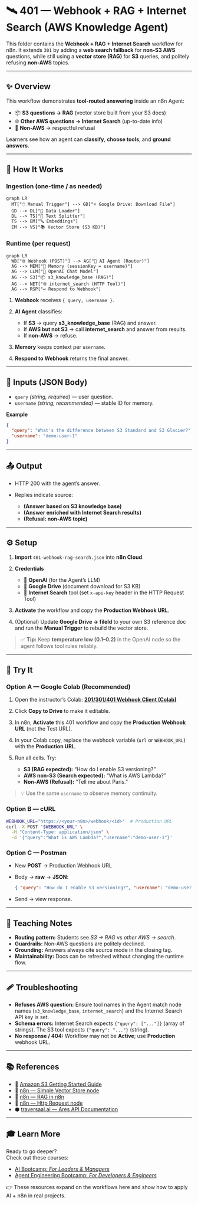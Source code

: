 # 🛰️ 401 — Webhook + RAG + Internet Search (AWS Knowledge Agent)

This folder contains the **Webhook + RAG + Internet Search** workflow for n8n.
It extends `301` by adding a **web search fallback** for **non-S3 AWS** questions, while still using a **vector store (RAG)** for **S3** queries, and politely refusing **non-AWS** topics.

---

## ✨ Overview

This workflow demonstrates **tool-routed answering** inside an n8n Agent:

- 📦 **S3 questions → RAG** (vector store built from your S3 docs)
- 🌐 **Other AWS questions → Internet Search** (up-to-date info)
- 🚫 **Non-AWS** → respectful refusal

Learners see how an agent can **classify**, **choose tools**, and **ground answers**.

---

## 🔄 How It Works

### Ingestion (one-time / as needed)

```mermaid
graph LR
  MT["🖱️ Manual Trigger"] --> GD["⬇️ Google Drive: Download File"]
  GD --> DL["📂 Data Loader"]
  DL --> TS["📄 Text Splitter"]
  TS --> EM["🔤 Embeddings"]
  EM --> VS["📚 Vector Store (S3 KB)"]
```

### Runtime (per request)

```mermaid
graph LR
  WB["🌐 Webhook (POST)"] --> AG["🧠 AI Agent (Router)"]
  AG --> MEM["💾 Memory (sessionKey = username)"]
  AG --> LLM["🤖 OpenAI Chat Model"]
  AG --> S3["📦 s3_knowledge_base (RAG)"]
  AG --> NET["🌐 internet_search (HTTP Tool)"]
  AG --> RSP["↩️ Respond to Webhook"]
```

1. **Webhook** receives `{ query, username }`.
2. **AI Agent** classifies:

   - If **S3** → query **s3_knowledge_base** (RAG) and answer.
   - If **AWS but not S3** → call **internet_search** and answer from results.
   - If **non-AWS** → refuse.

3. **Memory** keeps context per `username`.
4. **Respond to Webhook** returns the final answer.

---

## 🛂 Inputs (JSON Body)

- `query` _(string, required)_ — user question.
- `username` _(string, recommended)_ — stable ID for memory.

**Example**

```json
{
  "query": "What's the difference between S3 Standard and S3 Glacier?",
  "username": "demo-user-1"
}
```

---

## 📤 Output

- HTTP 200 with the agent’s answer.
- Replies indicate source:

  - **(Answer based on S3 knowledge base)**
  - **(Answer enriched with Internet Search results)**
  - **(Refusal: non-AWS topic)**

---

## ⚙️ Setup

1. **Import** `401-webhook-rag-search.json` into **n8n Cloud**.
2. **Credentials**

   - 🔑 **OpenAI** (for the Agent’s LLM)
   - 🔑 **Google Drive** (document download for S3 KB)
   - 🔑 **Internet Search** tool (set `x-api-key` header in the HTTP Request Tool)

3. **Activate** the workflow and copy the **Production Webhook URL**.
4. (Optional) Update **Google Drive → fileId** to your own S3 reference doc and run the **Manual Trigger** to rebuild the vector store.

> ✅ **Tip:** Keep **temperature low (0.1–0.2)** in the OpenAI node so the agent follows tool rules reliably.

---

## 🧪 Try It

### Option A — **Google Colab (Recommended)**

1. Open the instructor’s Colab:
   **[201/301/401 Webhook Client (Colab)](https://colab.research.google.com/drive/1o66IjJDEQZ404gs5MNiItm2WqxcU2bzx?usp=sharing)**
2. Click **Copy to Drive** to make it editable.
3. In n8n, **Activate** this 401 workflow and copy the **Production Webhook URL** (not the Test URL).
4. In your Colab copy, replace the webhook variable (`url` or `WEBHOOK_URL`) with the **Production URL**.
5. Run all cells. Try:

   - **S3 (RAG expected):** “How do I enable S3 versioning?”
   - **AWS non-S3 (Search expected):** “What is AWS Lambda?”
   - **Non-AWS (Refusal):** “Tell me about Paris.”

> 💡 Use the same `username` to observe memory continuity.

### Option B — cURL

```bash
WEBHOOK_URL="https://<your-n8n>/webhook/<id>"  # Production URL
curl -X POST "$WEBHOOK_URL" \
  -H "Content-Type: application/json" \
  -d '{"query":"What is AWS Lambda?","username":"demo-user-1"}'
```

### Option C — Postman

- New **POST** → Production Webhook URL
- Body → **raw** → **JSON**:

  ```json
  { "query": "How do I enable S3 versioning?", "username": "demo-user-1" }
  ```

- Send → view response.

---

## 🧠 Teaching Notes

- **Routing pattern:** Students see _S3 → RAG_ vs _other AWS → search_.
- **Guardrails:** Non-AWS questions are politely declined.
- **Grounding:** Answers always cite source mode in the closing tag.
- **Maintainability:** Docs can be refreshed without changing the runtime flow.

---

## 🩹 Troubleshooting

- **Refuses AWS question:** Ensure tool names in the Agent match node names (`s3_knowledge_base`, `internet_search`) and the Internet Search API key is set.
- **Schema errors:** Internet Search expects `{"query": ["..."]}` (array of strings). The S3 tool expects `{"query": "..."}` (string).
- **No response / 404:** Workflow may not be **Active**; use **Production** webhook URL.

---

## 📚 References

- 📖 [Amazon S3 Getting Started Guide](https://cdn2.hubspot.net/hubfs/4423734/marketing/vendor%20insights/AWS/White%20papers/S3-Getting%20Started%20Guide.pdf)
- 📖 [n8n — Simple Vector Store node](https://docs.n8n.io/integrations/builtin/cluster-nodes/root-nodes/n8n-nodes-langchain.vectorstoreinmemory/)
- 📖 [n8n — RAG in n8n](https://docs.n8n.io/advanced-ai/rag-in-n8n/)
- 📖 [n8n — Http Request node](https://docs.n8n.io/integrations/builtin/core-nodes/n8n-nodes-base.httprequest/)
- ⬢ [traversaal.ai — Ares API Documentation](https://docs.traversaal.ai/docs/intro)

---

## 🎓 Learn More

Ready to go deeper?  
Check out these courses:

- [AI Bootcamp: _For Leaders & Managers_](https://maven.com/boring-bot/ml-system-design?promoCode=201OFF)
- [Agent Engineering Bootcamp: _For Developers & Engineers_](https://maven.com/boring-bot/advanced-llm?promoCode=200OFF)

👉 These resources expand on the workflows here and show how to apply AI + n8n in real projects.
